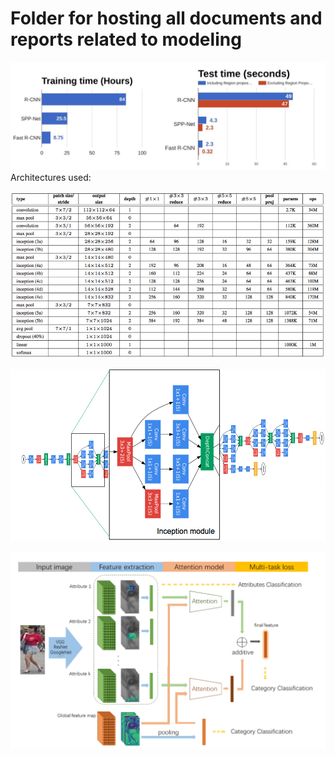 # Folder for hosting all documents and reports related to modeling


![Object Detection Training Times](https://github.com/StephanieRogers-ML/deep-learning_vehicle-dashboard/blob/master/Docs/Data_Dictionaries/object_detection_training_time.png)
Architectures used:  

![GoogLeNet tabular](https://github.com/StephanieRogers-ML/deep-learning_vehicle-dashboard/blob/master/Docs/Data_Dictionaries/googLeNet_Architecture.png)

![GoogLeNet Graph](https://github.com/StephanieRogers-ML/deep-learning_vehicle-dashboard/blob/master/Docs/Data_Dictionaries/googLeNet_Architecture_graph.png)

![Attribute Aware Attention Model](https://github.com/StephanieRogers-ML/deep-learning_vehicle-dashboard/blob/master/Docs/Data_Dictionaries/attributeaware_architecture.png)

